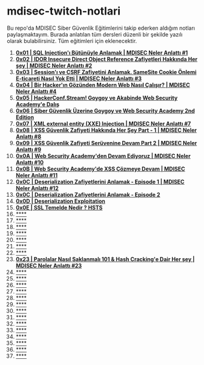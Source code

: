 # mdisec-twitch-notlari
Bu repo'da MDISEC Siber Güvenlik Eğitimlerini takip ederken aldığım notları paylaşmaktayım. Burada anlatılan tüm dersleri düzenli bir şekilde yazılı olarak bulabilirsiniz. Tüm eğitimleri için eklenecektir.

 1. [**0x01 | SQL Injection'ı Bütünüyle Anlamak | MDISEC Neler Anlattı #1**](/0x01%20|%20SQL%20Injection’ı%20Bütünüyle%20Anlamak%20|%20MDISEC%20Neler%20Anlattı/0x01%20104201f95d914f67830bee663ffbdc7f.md)
 2. [**0x02 | IDOR Insecure Direct Object Reference Zafiyetleri Hakkında Her şey | MDISEC Neler Anlattı #2**]()
 3. [**0x03 | Session'ı ve CSRF Zafiyetini Anlamak. SameSite Cookie Önlemi E-ticareti Nasıl Yok Etti | MDISEC Neler Anlattı #3**]()
 4. [**0x04 | Bir Hacker'ın Gözünden Modern Web Nasıl Çalışır? | MDISEC Neler Anlattı #4**]()
 5. [**0x05 | HackerConf.Stream! Goygoy ve Akabinde Web Security Academy'e Dalış**]()
 6. [**0x06 | Siber Güvenlik Üzerine Goygoy ve Web Security Academy 2nd Edition**]()
 7. [**0x07 | XML external entity (XXE) Injection | MDISEC Neler Anlattı #7**]()
 8. [**0x08 | XSS Güvenlik Zafiyeti Hakkında Her Şey Part - 1 | MDISEC Neler Anlattı #8**]()
 9. [**0x09 | XSS Güvenlik Zafiyeti Serüvenine Devam Part 2 | MDISEC Neler Anlattı #9**]()
 10. [**0x0A | Web Security Academy'den Devam Ediyoruz | MDISEC Neler Anlattı #10**](/0x0A%20|%20Web%20Security%20Academy'den%20Devam%20Ediyoruz%20-%20SQL%20Injection%20Lab%20Çözümleri%20|%20MDISEC%20Neler%20Anlattı%20#9/Web%20Security%200x0A%20Web%20Security%20Academy'den%20Devam%20E%205d98a1205cb7439db45c8e0570ab118e.md)
 11. [**0x0B | Web Security Academy'de XSS Çözmeye Devam | MDISEC Neler Anlattı #11**](/0x0B%20|%20Web%20Security%20Academy’de%20XSS%20Cozmeye%20Devam%20|%20MDISEC%20Neler%20Anlattı%20#10/Web%20Security%200x0B%20Web%20Security%20Academy’de%20XSS%20Cozm%20356d50d1b933477eb37796d3f6bc53d8.md) 
 12. [**0x0C | Deserialization Zafiyetlerini Anlamak - Episode 1 | MDISEC Neler Anlattı #12**](/0x0C%20%20|%20Deserialization%20Zafiyetlerini%20Anlamak%20Episode%201/0x0C%20807152269cce4617a57cc81b06250dad.md) 
 13. [**0x0C | Deserialization Zafiyetlerini Anlamak - Episode 2**](/0x0C%20|%20Deserialization%20Zafiyetlerini%20Anlamak%20Episode%202/0x0C%20Deserialization%20Zafiyetlerini%20Anlamak%20Episode%2078d04d91baaa44d0959227e5c55cbc59.md) 
 14. [**0x0D | Deserialization Exploitation**](/0x0D%20|%20Deserialization%20Exploitation/0x0D%20e7c75cda4af14d9f8c7d57729ec14f3a.md) 
 15. [**0x0E | SSL Temelde Nedir ? HSTS**](/0x0E%20|%20SSL%20Temelde%20Nedir%20?%20HSTS/0x0E%2075b658ad3df848cbac9efe8d8fe2eb9e.md) 
 16. [****]() 
 17. [****]() 
 18. [****]() 
 19. [****]() 
 20. [****]() 
 21. [****]() 
 22. [****]()  
 23. [**0x23 | Parolalar Nasıl Saklanmalı 101 & Hash Cracking'e Dair Her şey | MDISEC Neler Anlattı #23**](/0x23%20|%20Parolalar%20Nasıl%20Saklanmalı%20101%20&%20Hash%20Cracking'e%20Dair%20Her%20şey/0x23%20dcdf4ea5278c47728551d78809360a98.md)
 24. [****]() 
 25. [****]() 
 26. [****]() 
 27. [****]() 
 28. [****]() 
 29. [****]() 
 30. [****]() 
 31. [****]() 
 32. [****]() 
 33. [****]() 
 34. [****]() 
 35. [****]() 
 36. [****]() 
 37. [****]() 

